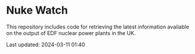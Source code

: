 # Nuke Watch

This repository includes code for retrieving the latest information available on the output of EDF nuclear power plants in the UK.

Last updated: 2024-03-11 01:40